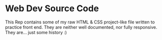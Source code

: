 # Web Dev Source Code
This Rep contains some of my raw HTML &amp; CSS project-like file written to practice front end. They are neither well documented, nor fully responsive. They are... just some history :)
